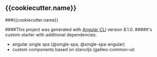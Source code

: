 ## {{cookiecutter.name}}

###{{cookiecutter.name}}

####This project was generated with [Angular CLI](https://github.com/angular/angular-cli) version 8.1.0.
####It's custom starter with additional dependencies:
-  angular single spa (@single-spa, @single-spa-angular)
-  custom components based on stanciljs (galileo-common-ui)
